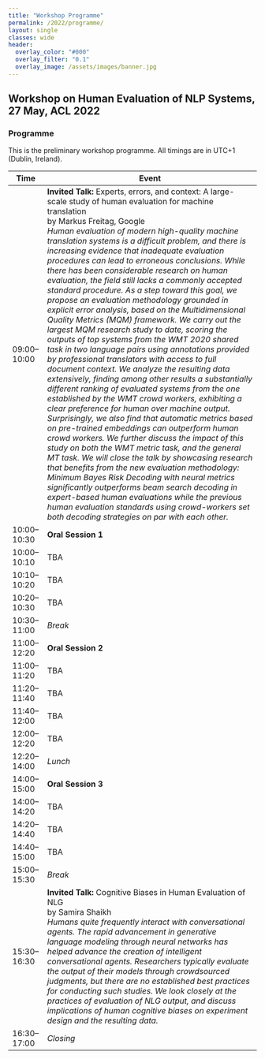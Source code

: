 ```yaml
---
title: "Workshop Programme"
permalink: /2022/programme/
layout: single
classes: wide
header:
  overlay_color: "#000"
  overlay_filter: "0.1"
  overlay_image: /assets/images/banner.jpg
---
```


## Workshop on Human Evaluation of NLP Systems, 27 May, ACL 2022

### Programme
This is the preliminary workshop programme. All timings are in UTC+1 (Dublin, Ireland).

| Time          | Event                                |
| ------------- | ------------------------------------ |
| 09:00–10:00 | **Invited Talk:** Experts, errors, and context: A large-scale study of human evaluation for machine translation<br>by Markus Freitag, Google<br><em>Human evaluation of modern high-quality machine translation systems is a difficult problem, and there is increasing evidence that inadequate evaluation procedures can lead to erroneous conclusions. While there has been considerable research on human evaluation, the field still lacks a commonly accepted standard procedure. As a step toward this goal, we propose an evaluation methodology grounded in explicit error analysis, based on the Multidimensional Quality Metrics (MQM) framework. We carry out the largest MQM research study to date, scoring the outputs of top systems from the WMT 2020 shared task in two language pairs using annotations provided by professional translators with access to full document context. We analyze the resulting data extensively, finding among other results a substantially different ranking of evaluated systems from the one established by the WMT crowd workers, exhibiting a clear preference for human over machine output. Surprisingly, we also find that automatic metrics based on pre-trained embeddings can outperform human crowd workers. We further discuss the impact of this study on both the WMT metric task, and the general MT task. We will close the talk by showcasing research that benefits from the new evaluation methodology: Minimum Bayes Risk Decoding with neural metrics significantly outperforms beam search decoding in expert-based human evaluations while the previous human evaluation standards using crowd-workers set both decoding strategies on par with each other.</em><br> |
| 10:00–10:30 | **Oral Session 1** |
| 10:00–10:10 | TBA    |
| 10:10–10:20 | TBA    |
| 10:20–10:30 | TBA    |
| 10:30–11:00 | *Break*                              |
| 11:00–12:20 | **Oral Session 2** |
| 11:00–11:20 | TBA    |
| 11:20–11:40 | TBA    |
| 11:40–12:00 | TBA    |
| 12:00–12:20 | TBA    |
| 12:20–14:00 | *Lunch*                              |
| 14:00–15:00 | **Oral Session 3**|
| 14:00–14:20 | TBA   |
| 14:20–14:40 | TBA   |
| 14:40–15:00 | TBA   |
| 15:00–15:30 | *Break*                              |
| 15:30–16:30 | **Invited Talk:** Cognitive Biases in Human Evaluation of NLG <br>by Samira Shaikh<br><em>Humans quite frequently interact with conversational agents.  The rapid advancement in generative language modeling through neural networks has helped advance the creation of intelligent conversational agents. Researchers typically evaluate the output of their models through crowdsourced judgments, but there are no established best practices for conducting such studies. We look closely at the practices of evaluation of NLG output, and discuss implications of human cognitive biases on experiment design and the resulting data.</em><br>  |
| 16:30–17:00 | *Closing*                            |

